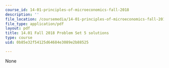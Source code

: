 ```yaml
---
course_id: 14-01-principles-of-microeconomics-fall-2018
description: ''
file_location: /coursemedia/14-01-principles-of-microeconomics-fall-2018/0b85e32f54125d64684e3089e2b88525_MIT14_01F18_pset5sol.pdf
file_type: application/pdf
layout: pdf
title: 14.01 Fall 2018 Problem Set 5 solutions
type: course
uid: 0b85e32f54125d64684e3089e2b88525

---
```

None